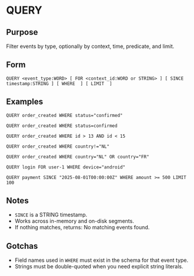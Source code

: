 # QUERY

## Purpose

Filter events by type, optionally by context, time, predicate, and limit.

## Form

```sneldb
QUERY <event_type:WORD> [ FOR <context_id:WORD or STRING> ] [ SINCE timestamp:STRING ] [ WHERE  ] [ LIMIT  ]
```

## Examples

```sneldb
QUERY order_created WHERE status="confirmed"
```

```sneldb
QUERY order_created WHERE status=confirmed
```

```sneldb
QUERY order_created WHERE id > 13 AND id < 15
```

```sneldb
QUERY order_created WHERE country!="NL"
```

```sneldb
QUERY order_created WHERE country="NL" OR country="FR"
```

```sneldb
QUERY login FOR user-1 WHERE device="android"
```

```sneldb
QUERY payment SINCE "2025-08-01T00:00:00Z" WHERE amount >= 500 LIMIT 100
```

## Notes

- `SINCE` is a STRING timestamp.
- Works across in-memory and on-disk segments.
- If nothing matches, returns: No matching events found.

## Gotchas

- Field names used in `WHERE` must exist in the schema for that event type.
- Strings must be double-quoted when you need explicit string literals.
